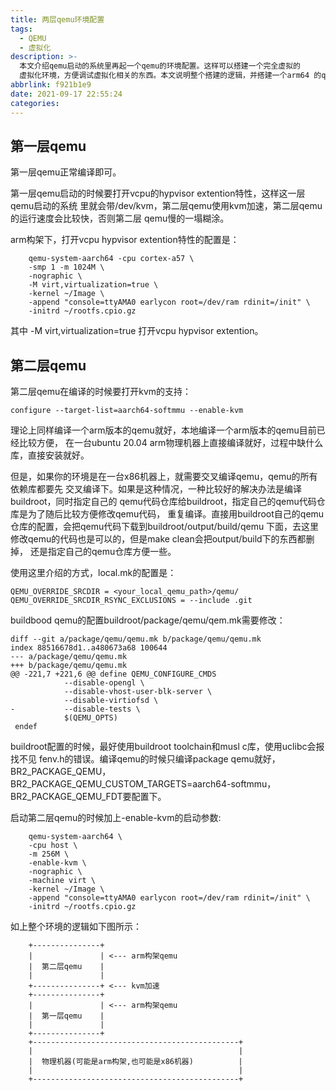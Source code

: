 ```yaml
---
title: 两层qemu环境配置
tags:
  - QEMU
  - 虚拟化
description: >-
  本文介绍qemu启动的系统里再起一个qemu的环境配置。这样可以搭建一个完全虚拟的
  虚拟化环境，方便调试虚拟化相关的东西。本文说明整个搭建的逻辑，并搭建一个arm64 的qemu in qemu的环境。
abbrlink: f921b1e9
date: 2021-09-17 22:55:24
categories:
---
```


第一层qemu
----------

第一层qemu正常编译即可。

第一层qemu启动的时候要打开vcpu的hypvisor extention特性，这样这一层qemu启动的系统
里就会带/dev/kvm，第二层qemu使用kvm加速，第二层qemu的运行速度会比较快，否则第二层
qemu慢的一塌糊涂。

arm构架下，打开vcpu hypvisor extention特性的配置是：
```
	qemu-system-aarch64 -cpu cortex-a57 \
	-smp 1 -m 1024M \
	-nographic \
	-M virt,virtualization=true \
	-kernel ~/Image \
	-append "console=ttyAMA0 earlycon root=/dev/ram rdinit=/init" \
	-initrd ~/rootfs.cpio.gz
```
其中 -M virt,virtualization=true 打开vcpu hypvisor extention。

第二层qemu
----------

第二层qemu在编译的时候要打开kvm的支持：
```
configure --target-list=aarch64-softmmu --enable-kvm
```
理论上同样编译一个arm版本的qemu就好，本地编译一个arm版本的qemu目前已经比较方便，
在一台ubuntu 20.04 arm物理机器上直接编译就好，过程中缺什么库，直接安装就好。

但是，如果你的环境是在一台x86机器上，就需要交叉编译qemu，qemu的所有依赖库都要先
交叉编译下。如果是这种情况，一种比较好的解决办法是编译buildroot，同时指定自己的
qemu代码仓库给buildroot，指定自己的qemu代码仓库是为了随后比较方便修改qemu代码，
重复编译。直接用buildroot自己的qemu仓库的配置，会把qemu代码下载到buildroot/output/build/qemu
下面，去这里修改qemu的代码也是可以的，但是make clean会把output/build下的东西都删掉，
还是指定自己的qemu仓库方便一些。

使用这里介绍的方式，local.mk的配置是：
```
QEMU_OVERRIDE_SRCDIR = <your_local_qemu_path>/qemu/
QEMU_OVERRIDE_SRCDIR_RSYNC_EXCLUSIONS = --include .git
```
buildbood qemu的配置buildroot/package/qemu/qem.mk需要修改：
```
diff --git a/package/qemu/qemu.mk b/package/qemu/qemu.mk
index 88516678d1..a480673a68 100644
--- a/package/qemu/qemu.mk
+++ b/package/qemu/qemu.mk
@@ -221,7 +221,6 @@ define QEMU_CONFIGURE_CMDS
 			--disable-opengl \
 			--disable-vhost-user-blk-server \
 			--disable-virtiofsd \
-			--disable-tests \
 			$(QEMU_OPTS)
 endef
```

buildroot配置的时候，最好使用buildroot toolchain和musl c库，使用uclibc会报找不见
fenv.h的错误。编译qemu的时候只编译package qemu就好，BR2_PACKAGE_QEMU，
BR2_PACKAGE_QEMU_CUSTOM_TARGETS=aarch64-softmmu，BR2_PACKAGE_QEMU_FDT要配置下。

启动第二层qemu的时候加上-enable-kvm的启动参数:
```
	qemu-system-aarch64 \
	-cpu host \
	-m 256M \
	-enable-kvm \
	-nographic \
	-machine virt \
	-kernel ~/Image \
	-append "console=ttyAMA0 earlycon root=/dev/ram rdinit=/init" \
	-initrd ~/rootfs.cpio.gz
```

如上整个环境的逻辑如下图所示：
```
    +---------------+
    |               | <--- arm构架qemu
    |  第二层qemu    |
    |               |
    +---------------+ <--- kvm加速
    +---------------+
    |               | <--- arm构架qemu
    |  第一层qemu    |
    |               |
    +---------------+
    +----------------------------------------------+
    |                                              |
    |  物理机器(可能是arm构架,也可能是x86机器)          |
    |                                              |
    +----------------------------------------------+
```
